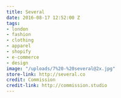 ```yaml
---
title: Several
date: 2016-08-17 12:52:00 Z
tags:
- london
- fashion
- clothing
- apparel
- shopify
- e-commerce
- design
image: "/uploads/7%20-%20several@2x.jpg"
store-link: http://several.co
credit: Commission
credit-link: http://commission.studio
---
```


